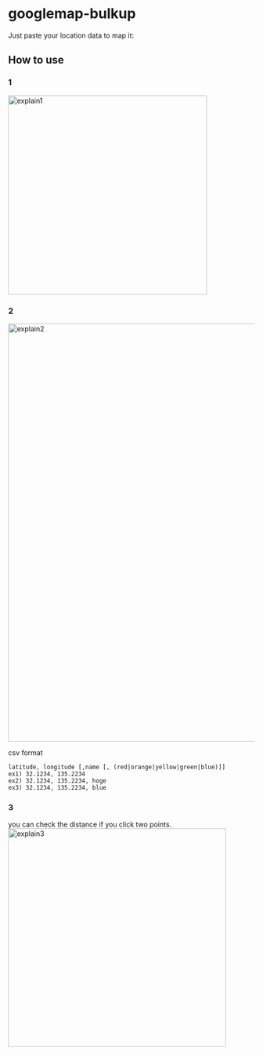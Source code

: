 # googlemap-bulkup
Just paste your location data to map it:

## How to use
### 1
<img width="406" alt="explain1" src="https://cloud.githubusercontent.com/assets/6572890/17669142/77254a54-6347-11e6-9fbd-e7f6d58de47c.png">

### 2  
<img width="852" alt="explain2" src="https://cloud.githubusercontent.com/assets/6572890/17669146/7b614c12-6347-11e6-86bc-406dc8623ac2.png">

csv format
```
latitude, longitude [,name [, (red|orange|yellow|green|blue)]]
ex1) 32.1234, 135.2234
ex2) 32.1234, 135.2234, hoge
ex3) 32.1234, 135.2234, blue
```

### 3
you can check the distance if you click two points.  
<img width="445" alt="explain3" src="https://cloud.githubusercontent.com/assets/6572890/17669149/81ab8092-6347-11e6-9644-42a60559fd63.png">
